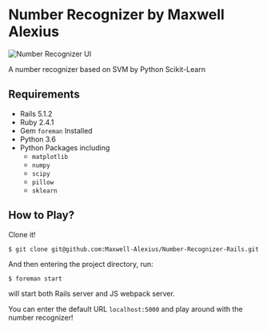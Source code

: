 # Number Recognizer by Maxwell Alexius

![Number Recognizer UI](https://github.com/Maxwell-Alexius/Number-Recognizer-Rails/blob/master/readme_images/main.png)

A number recognizer based on SVM by Python Scikit-Learn

## Requirements

- Rails 5.1.2
- Ruby 2.4.1
- Gem `foreman` Installed
- Python 3.6
- Python Packages including
  - `matplotlib`
  - `numpy`
  - `scipy`
  - `pillow`
  - `sklearn`

## How to Play?

Clone it!

```
$ git clone git@github.com:Maxwell-Alexius/Number-Recognizer-Rails.git
```

And then entering the project directory, run:

```
$ foreman start
```

will start both Rails server and JS webpack server.

You can enter the default URL `localhost:5000` and play around with the number recognizer! 